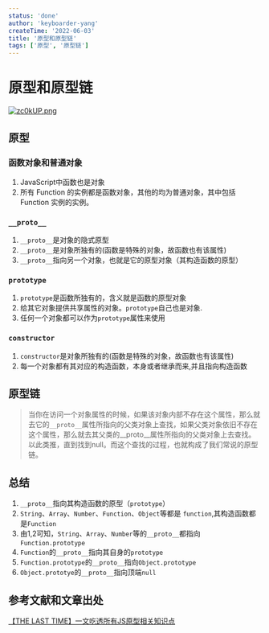 ```yaml
---
status: 'done'
author: 'keyboarder-yang'
createTime: '2022-06-03'
title: '原型和原型链'
tags: ['原型', '原型链']
---
```


# 原型和原型链

[![zc0kUP.png](https://s1.ax1x.com/2022/12/07/zc0kUP.png)](https://imgse.com/i/zc0kUP)

## 原型
### 函数对象和普通对象
1. JavaScript中函数也是对象
2. 所有 Function 的实例都是函数对象，其他的均为普通对象，其中包括 Function 实例的实例。

### `__proto__`
1. `__proto__`是对象的隐式原型
2. `__proto__`是对象所独有的(函数是特殊的对象，故函数也有该属性)
3. `__proto__`指向另一个对象，也就是它的原型对象（其构造函数的原型）

### `prototype`
1. `prototype`是函数所独有的，含义就是函数的原型对象
2. 给其它对象提供共享属性的对象。`prototype`自己也是对象.
3. 任何一个对象都可以作为`prototype`属性来使用

### `constructor`
1. `constructor`是对象所独有的(函数是特殊的对象，故函数也有该属性)
2. 每一个对象都有其对应的构造函数，本身或者继承而来,并且指向构造函数

## 原型链
> 当你在访问一个对象属性的时候，如果该对象内部不存在这个属性，那么就去它的`__proto__`属性所指向的父类对象上查找，如果父类对象依旧不存在这个属性，那么就去其父类的__proto__属性所指向的父类对象上去查找。以此类推，直到找到null。而这个查找的过程，也就构成了我们常说的原型链。

## 总结
1. `__proto__`指向其构造函数的原型（`prototype`）
2. `String`、`Array`、`Number`、`Function`、`Object`等都是 `function`,其构造函数都是`Function`
3. 由1,2可知，`String`、`Array`、`Number`等的`__proto__`都指向 `Function.prototype`
4. `Function`的`__proto__`指向其自身的`prototype`
5. `Function.prototype`的`__proto__`指向`Object.prototype`
6. `Object.prototye`的`__proto__`指向顶端`null`

## 参考文献和文章出处
[【THE LAST TIME】一文吃透所有JS原型相关知识点](https://juejin.cn/post/6844903984335945736#heading-4)
